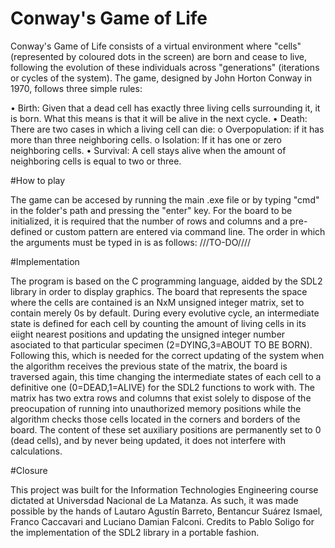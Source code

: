 # Conway's Game of Life

Conway's Game of Life consists of a virtual environment where "cells" (represented by coloured dots in the screen) are born and cease to live, following the evolution of these individuals across "generations" (iterations or cycles of the system). The game, designed by John Horton Conway in 1970, follows three simple rules:

• Birth: Given that a dead cell has exactly three living cells surrounding it, it is born. What this means is that it will be alive in the next cycle.
• Death: There are two cases in which a living cell can die:
  o Overpopulation: if it has more than three neighboring cells.
  o Isolation: If it has one or zero neighboring cells.
• Survival: A cell stays alive when the amount of neighboring cells is equal to two or three.

#How to play

The game can be accesed by running the main .exe file or by typing "cmd" in the folder's path and pressing the "enter" key.
For the board to be initialized, it is required that the number of rows and columns and a pre-defined or custom pattern are entered via command line.
The order in which the arguments must be typed in is as follows:
///TO-DO////

#Implementation

The program is based on the C programming language, aidded by the SDL2 library in order to display graphics.
The board that represents the space where the cells are contained is an NxM unsigned integer matrix, set to contain merely 0s by default. During every evolutive cycle, an intermediate state is defined for each cell by counting the amount of living cells in its eiight nearest positions and updating the unsigned integer number asociated to that particular specimen (2=DYING,3=ABOUT TO BE BORN). Following this, which is needed for the correct updating of the system when the algorithm receives the previous state of the matrix, the board is traversed again, this time changing the intermediate states of each cell to a definitive one (0=DEAD,1=ALIVE) for the SDL2 functions to work with.
The matrix has two extra rows and columns that exist solely to dispose of the preocupation of running into unauthorized memory positions while the algorithm checks those cells located in the corners and borders of the board. The content of these set auxiliary positions are permanently set to 0 (dead cells), and by never being updated, it does not interfere with calculations.

#Closure 

This project was built for the Information Technologies Engineering course dictated at Universdad Nacional de La Matanza. As such, it was made possible by the hands of Lautaro Agustín Barreto, Bentancur Suárez Ismael, Franco Caccavari and Luciano Damian Falconi. Credits to Pablo Soligo for the implementation of the SDL2 library in a portable fashion.

